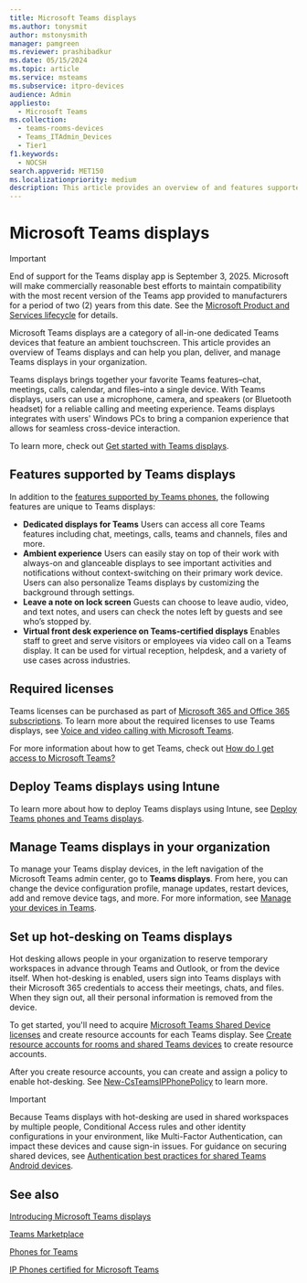 ```yaml
---
title: Microsoft Teams displays
ms.author: tonysmit
author: mstonysmith
manager: pamgreen
ms.reviewer: prashibadkur
ms.date: 05/15/2024
ms.topic: article
ms.service: msteams
ms.subservice: itpro-devices
audience: Admin
appliesto: 
  - Microsoft Teams
ms.collection: 
  - teams-rooms-devices
  - Teams_ITAdmin_Devices
  - Tier1
f1.keywords: 
  - NOCSH
search.appverid: MET150
ms.localizationpriority: medium
description: This article provides an overview of and features supported by Microsoft Teams displays.
---
```


# Microsoft Teams displays

> [!IMPORTANT]
>
> End of support for the Teams display app is September 3, 2025. Microsoft will make commercially reasonable best efforts to maintain compatibility with the most recent version of the Teams app provided to manufacturers for a period of two (2) years from this date. See the [Microsoft Product and Services lifecycle](https://learn.microsoft.com/lifecycle/products/) for details.

Microsoft Teams displays are a category of all-in-one dedicated Teams devices that feature an ambient touchscreen. This article provides an overview of Teams displays and can help you plan, deliver, and manage Teams displays in your organization.

Teams displays brings together your favorite Teams features&ndash;chat, meetings, calls, calendar, and files&ndash;into a single device. With Teams displays, users can use a microphone, camera, and speakers (or Bluetooth headset) for a reliable calling and meeting experience. Teams displays integrates with users' Windows PCs to bring a companion experience that allows for seamless cross-device interaction.

To learn more, check out [Get started with Teams displays](https://support.microsoft.com/office/get-started-with-teams-displays-ff299825-7f13-4528-96c2-1d3437e6d4e6).

## Features supported by Teams displays

In addition to the [features supported by Teams phones](phones-for-teams.md#features-supported-by-teams-phones), the following features are unique to Teams displays:

- **Dedicated displays for Teams** Users can access all core Teams features including chat, meetings, calls, teams and channels, files and more.
- **Ambient experience** Users can easily stay on top of their work with always-on and glanceable displays to see important activities and notifications without context-switching on their primary work device. Users can also personalize Teams displays by customizing the background through settings.
- **Leave a note on lock screen** Guests can choose to leave audio, video, and text notes, and users can check the notes left by guests and see who’s stopped by.  
- **Virtual front desk experience on Teams-certified displays** Enables staff to greet and serve visitors or employees via video call on a Teams display. It can be used for virtual reception, helpdesk, and a variety of use cases across industries.
  
## Required licenses

Teams licenses can be purchased as part of [Microsoft 365 and Office 365 subscriptions](/office365/servicedescriptions/teams-service-description). To learn more about the required licenses to use Teams displays, see [Voice and video calling with Microsoft Teams](https://products.office.com/microsoft-teams/voice-calling).

For more information about how to get Teams, check out [How do I get access to Microsoft Teams?](https://support.office.com/article/fc7f1634-abd3-4f26-a597-9df16e4ca65b)

## Deploy Teams displays using Intune

To learn more about how to deploy Teams displays using Intune, see [Deploy Teams phones and Teams displays](phones-displays-deploy.md).

## Manage Teams displays in your organization

To manage your Teams display devices, in the left navigation of the Microsoft Teams admin center, go to **Teams displays**. From here, you can change the device configuration profile, manage updates, restart devices, add and remove device tags, and more. For more information, see [Manage your devices in Teams](device-management.md).

## Set up hot-desking on Teams displays

Hot desking allows people in your organization to reserve temporary workspaces in advance through Teams and Outlook, or from the device itself. When hot-desking is enabled, users sign into Teams displays with their Microsoft 365 credentials to access their meetings, chats, and files. When they sign out, all their personal information is removed from the device.

To get started, you'll need to acquire [Microsoft Teams Shared Device licenses](../teams-add-on-licensing/teams-shared-device-license.md) and create resource accounts for each Teams display. See [Create resource accounts for rooms and shared Teams devices](../rooms/create-resource-account.md) to create resource accounts.

After you create resource accounts, you can create and assign a policy to enable hot-desking. See [New-CsTeamsIPPhonePolicy](/powershell/module/teams/new-csteamsipphonepolicy) to learn more.

> [!IMPORTANT]
> Because Teams displays with hot-desking are used in shared workspaces by multiple people, Conditional Access rules and other identity configurations in your environment, like Multi-Factor Authentication, can impact these devices and cause sign-in issues. For guidance on securing shared devices, see [Authentication best practices for shared Teams Android devices](authentication-best-practices-for-android-devices.md).

## See also

[Introducing Microsoft Teams displays](https://techcommunity.microsoft.com/t5/microsoft-teams-blog/introducing-microsoft-teams-displays/ba-p/1505437)

[Teams Marketplace](https://office.com/teamsdevices)

[Phones for Teams](phones-for-teams.md)

[IP Phones certified for Microsoft Teams](teams-ip-phones.md)


